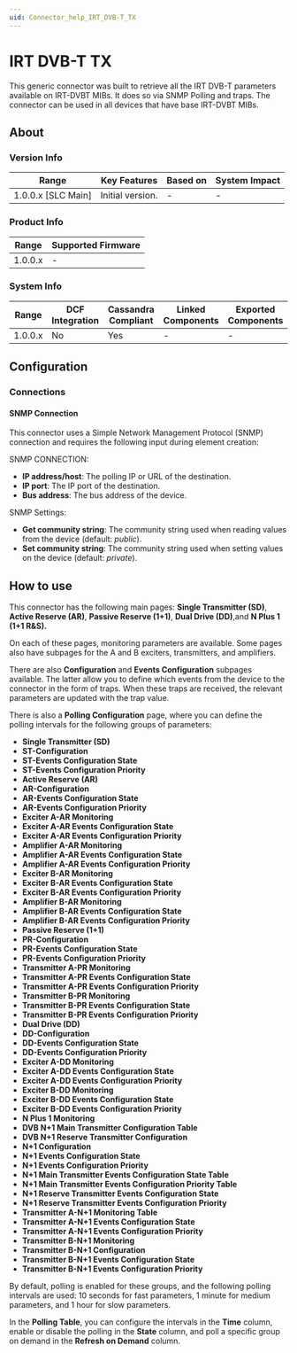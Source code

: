 ```yaml
---
uid: Connector_help_IRT_DVB-T_TX
---
```


# IRT DVB-T TX

This generic connector was built to retrieve all the IRT DVB-T parameters available on IRT-DVBT MIBs. It does so via SNMP Polling and traps. The connector can be used in all devices that have base IRT-DVBT MIBs.

## About

### Version Info

| **Range**            | **Key Features** | **Based on** | **System Impact** |
|----------------------|------------------|--------------|-------------------|
| 1.0.0.x \[SLC Main\] | Initial version. | \-           | \-                |

### Product Info

| **Range** | **Supported Firmware** |
|-----------|------------------------|
| 1.0.0.x   | \-                     |

### System Info

| **Range** | **DCF Integration** | **Cassandra Compliant** | **Linked Components** | **Exported Components** |
|-----------|---------------------|-------------------------|-----------------------|-------------------------|
| 1.0.0.x   | No                  | Yes                     | \-                    | \-                      |

## Configuration

### Connections

#### SNMP Connection

This connector uses a Simple Network Management Protocol (SNMP) connection and requires the following input during element creation:

SNMP CONNECTION:

- **IP address/host**: The polling IP or URL of the destination.
- **IP port**: The IP port of the destination.
- **Bus address**: The bus address of the device.

SNMP Settings:

- **Get community string**: The community string used when reading values from the device (default: *public*).
- **Set community string**: The community string used when setting values on the device (default: *private*).

## How to use

This connector has the following main pages: **Single Transmitter (SD)**, **Active Reserve (AR)**, **Passive Reserve (1+1)**, **Dual Drive (DD)**,and **N Plus 1 (1+1 R&S).**

On each of these pages, monitoring parameters are available. Some pages also have subpages for the A and B exciters, transmitters, and amplifiers.

There are also **Configuration** and **Events Configuration** subpages available. The latter allow you to define which events from the device to the connector in the form of traps. When these traps are received, the relevant parameters are updated with the trap value.

There is also a **Polling Configuration** page, where you can define the polling intervals for the following groups of parameters:

- **Single Transmitter (SD)**
- **ST-Configuration**
- **ST-Events Configuration State**
- **ST-Events Configuration Priority**
- **Active Reserve (AR)**
- **AR-Configuration**
- **AR-Events Configuration State**
- **AR-Events Configuration Priority**
- **Exciter A-AR Monitoring**
- **Exciter A-AR Events Configuration State**
- **Exciter A-AR Events Configuration Priority**
- **Amplifier A-AR Monitoring**
- **Amplifier A-AR Events Configuration State**
- **Amplifier A-AR Events Configuration Priority**
- **Exciter B-AR Monitoring**
- **Exciter B-AR Events Configuration State**
- **Exciter B-AR Events Configuration Priority**
- **Amplifier B-AR Monitoring**
- **Amplifier B-AR Events Configuration State**
- **Amplifier B-AR Events Configuration Priority**
- **Passive Reserve (1+1)**
- **PR-Configuration**
- **PR-Events Configuration State**
- **PR-Events Configuration Priority**
- **Transmitter A-PR Monitoring**
- **Transmitter A-PR Events Configuration State**
- **Transmitter A-PR Events Configuration Priority**
- **Transmitter B-PR Monitoring**
- **Transmitter B-PR Events Configuration State**
- **Transmitter B-PR Events Configuration Priority**
- **Dual Drive (DD)**
- **DD-Configuration**
- **DD-Events Configuration State**
- **DD-Events Configuration Priority**
- **Exciter A-DD Monitoring**
- **Exciter A-DD Events Configuration State**
- **Exciter A-DD Events Configuration Priority**
- **Exciter B-DD Monitoring**
- **Exciter B-DD Events Configuration State**
- **Exciter B-DD Events Configuration Priority**
- **N Plus 1 Monitoring**
- **DVB N+1 Main Transmitter Configuration Table**
- **DVB N+1 Reserve Transmitter Configuration**
- **N+1 Configuration**
- **N+1 Events Configuration State**
- **N+1 Events Configuration Priority**
- **N+1 Main Transmitter Events Configuration State Table**
- **N+1 Main Transmitter Events Configuration Priority Table**
- **N+1 Reserve Transmitter Events Configuration State**
- **N+1 Reserve Transmitter Events Configuration Priority**
- **Transmitter A-N+1 Monitoring Table**
- **Transmitter A-N+1 Events Configuration State**
- **Transmitter A-N+1 Events Configuration Priority**
- **Transmitter B-N+1 Monitoring**
- **Transmitter B-N+1 Configuration**
- **Transmitter B-N+1 Events Configuration State**
- **Transmitter B-N+1 Events Configuration Priority**

By default, polling is enabled for these groups, and the following polling intervals are used: 10 seconds for fast parameters, 1 minute for medium parameters, and 1 hour for slow parameters.

In the **Polling Table**, you can configure the intervals in the **Time** column, enable or disable the polling in the **State** column, and poll a specific group on demand in the **Refresh on Demand** column.
